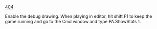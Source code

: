 [404](https://learn.microsoft.com/en-us/gaming/acoustics/advanced-debugging)

Enable the debug drawing.
When playing in editor, hit shift F1 to keep the game running and go to the Cmd window and type PA.ShowStats 1.